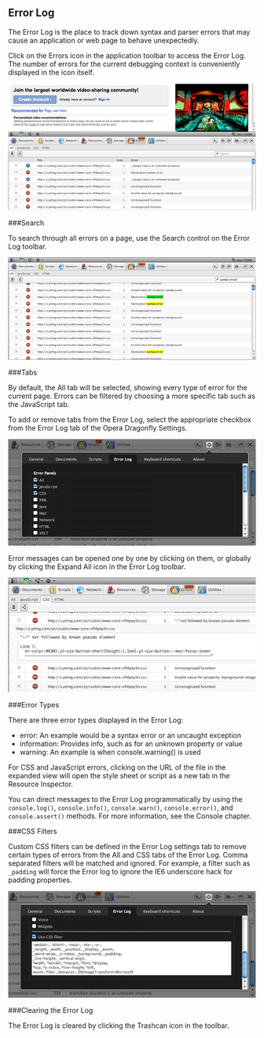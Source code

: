 ## Error Log

The Error Log is the place to track down syntax and parser errors that may cause an application or web page to behave unexpectedly.

Click on the Errors icon in the application toolbar to access the Error Log. The number of errors for the current debugging context is conveniently displayed in the icon itself.

![Opera Dragonfly Error Log](img/error-whole.png)

###Search

To search through all errors on a page, use the Search control on the Error Log toolbar.

![Opera Dragonfly Error Log search](img/error-search.png)

###Tabs

By default, the All tab will be selected, showing every type of error for the current page. Errors can be filtered by choosing a more specific tab such as the JavaScript tab.

To add or remove tabs from the Error Log, select the appropriate checkbox from the Error Log tab of the Opera Dragonfly Settings.

<img src="img/error-tabs.png" alt="Enable and disable Error Log tabs" title="" />

Error messages can be opened one by one by clicking on them, or globally by clicking the Expand All icon in the Error Log toolbar.

![Expanded Error Log messages](img/error-detail.png)

###Error Types

There are three error types displayed in the Error Log:

  * error: An example would be a syntax error or an uncaught exception
  * information: Provides info, such as for an unknown property or value 
  * warning: An example is when console.warning() is used

For CSS and JavaScript errors, clicking on the URL of the file in the expanded view will open the style sheet or script as a new tab in the Resource Inspector.

You can direct messages to the Error Log programmatically by using the `console.log()`, `console.info()`, `console.warn()`, `console.error()`, and `console.assert()` methods. For more information, see the Console chapter.

###CSS Filters

Custom CSS filters can be defined in the Error Log settings tab to remove certain types of errors from the All and CSS tabs of the Error Log. Comma separated filters will be matched and ignored. For example, a filter such as `_padding` will force the Error log to ignore the IE6 underscore hack for padding properties.

<img src="img/css-filter.png" alt="Filter for removing known CSS errors" title="" />

###Clearing the Error Log

The Error Log is cleared by clicking the Trashcan icon in the toolbar.